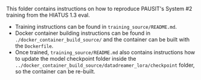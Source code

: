 This folder contains instructions on how to reproduce PAUSIT's System #2 training from the HIATUS 1.3 eval.

- Training instructions can be found in `training_source/README.md`.
- Docker container building instructions can be found in `./docker_container_build_source/` and the container can be built with the `Dockerfile`.
- Once trained, `training_source/README.md` also contains instructions how to update the model checkpoint folder inside the `../docker_container_build_source/datadreamer_lora/checkpoint` folder, so the container can be re-built.